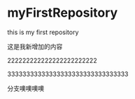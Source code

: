 ﻿# myFirstRepository
this is my first repository

这是我新增加的内容

222222222222222222222222

33333333333333333333333333333333

分支噢噢噢噢

